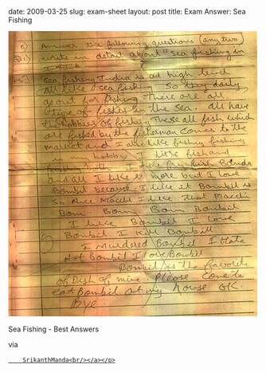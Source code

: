 date: 2009-03-25
slug: exam-sheet
layout: post
title: Exam Answer: Sea Fishing


<a href="http://srikanthmanda.posterous.com/best-answers#comment"><img src="/static/tumblr_files/kLg0R7T3tlgy3j794Tqbvydyo1_500.jpg"/></a><br/><p>Sea Fishing - Best Answers</p>



<p>via <a href="http://srikanthmanda.posterous.com/best-answers" target="_blank"><br/>

		SrikanthManda<br/></a></p>
